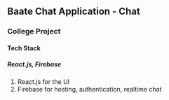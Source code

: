 ## Baate Chat Application - Chat

### College Project

#### Tech Stack 

##### React.js, Firebase

1. React.js for the UI
2. Firebase for hosting, authentication, realtime chat
